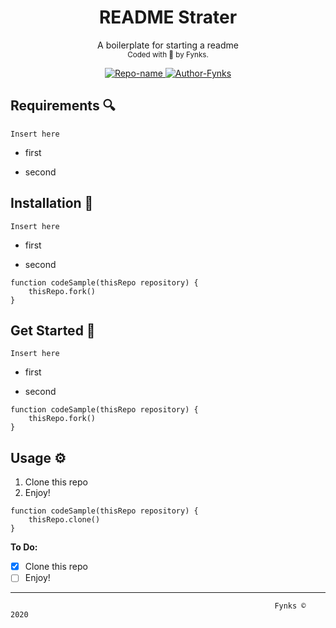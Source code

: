 <h1 align="center"> README Strater </h1>
  <p align="center"> A boilerplate for starting a readme<br>
<sub>
    Coded with 💙 by Fynks.
  </sub>
</p>
  
<!-- badges -->
<p align="center">
    <!-- mainteinance -->
      <a href="#">
        <img src="https://img.shields.io/badge/REAME-Starter-green" alt="Repo-name" />
      </a>
      <a href="#">
        <img src="https://img.shields.io/badge/Author-Fynks-yellow?style=flat-square&logo=" alt="Author-Fynks" />
      </a>
</p>

Requirements 🔍
----------

`
Insert here
`
  - first

  - second

Installation 📡
----------

`
Insert here
`
  - first

  - second

```
function codeSample(thisRepo repository) {
    thisRepo.fork()
}
```

Get Started 🎉
----------

`
Insert here
`
  - first

  - second

```
function codeSample(thisRepo repository) {
    thisRepo.fork()
}
```

Usage ⚙️
-------

1. Clone this repo
2. Enjoy!

```
function codeSample(thisRepo repository) {
    thisRepo.clone()
}
```


**To Do:**

- [x] Clone this repo
- [ ] Enjoy!

--------------------------



                                                               Fynks © 2020
